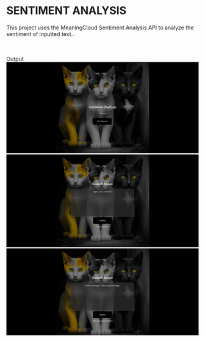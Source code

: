 # SENTIMENT ANALYSIS
This project uses the MeaningCloud Sentiment Analysis API to analyze the sentiment of inputted text..

<br/><br/>
Output
![Output](./output/output1.png)
![Output](./output/output2.png)
![Output](./output/output3.png)
